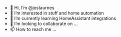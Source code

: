 - 👋 Hi, I’m @jostaurnes
- 👀 I’m interested in stuff and home automation
- 🌱 I’m currently learning HomeAssistant integrations
- 💞️ I’m looking to collaborate on ...
- 📫 How to reach me ...

<!---
jostaurnes/jostaurnes is a ✨ special ✨ repository because its `README.md` (this file) appears on your GitHub profile.
You can click the Preview link to take a look at your changes.
--->
